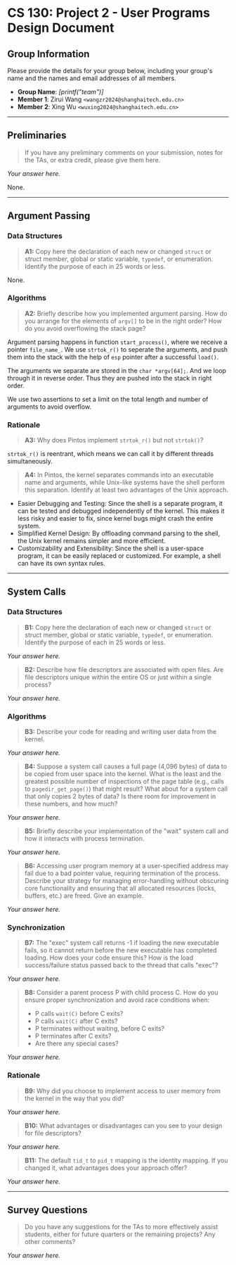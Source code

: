 # CS 130: Project 2 - User Programs Design Document

## Group Information

Please provide the details for your group below, including your group's name and the names and email addresses of all members.

- **Group Name**: *[printf("team")]*
- **Member 1**: Zirui Wang `<wangzr2024@shanghaitech.edu.cn>`
- **Member 2**: Xing Wu `<wuxing2024@shanghaitech.edu.cn>`

---

## Preliminaries

> If you have any preliminary comments on your submission, notes for the TAs, or extra credit, please give them here.

*Your answer here.*

None.

---

## Argument Passing

### Data Structures

> **A1:** Copy here the declaration of each new or changed `struct` or struct member, global or static variable, `typedef`, or enumeration. Identify the purpose of each in 25 words or less.

None.

### Algorithms

> **A2:** Briefly describe how you implemented argument parsing. How do you arrange for the elements of `argv[]` to be in the right order? How do you avoid overflowing the stack page?

Argument parsing happens in function `start_process()`, where we receive a
pointer `file_name_`. We use `strtok_r()` to seperate the arguments, and push
them into the stack with the help of `esp` pointer after a successful `load()`.

The arguments we separate are stored in the `char *argv[64];`. And we loop
through it in reverse order. Thus they are pushed into the stack in right
order.

We use two assertions to set a limit on the total length and number of
arguments to avoid overflow.

### Rationale

> **A3:** Why does Pintos implement `strtok_r()` but not `strtok()`?

`strtok_r()` is reentrant, which means we can call it by different threads
simultaneously.

> **A4:** In Pintos, the kernel separates commands into an executable name and arguments, while Unix-like systems have the shell perform this separation. Identify at least two advantages of the Unix approach.

- Easier Debugging and Testing: Since the shell is a separate program, it can
  be tested and debugged independently of the kernel. This makes it less risky
  and easier to fix, since kernel bugs might crash the entire system.
- Simplified Kernel Design: By offloading command parsing to the shell, the
  Unix kernel remains simpler and more efficient.
- Customizability and Extensibility: Since the shell is a user-space program,
  it can be easily replaced or customized. For example, a shell can have its
  own syntax rules.

---

## System Calls

### Data Structures

> **B1:** Copy here the declaration of each new or changed `struct` or struct member, global or static variable, `typedef`, or enumeration. Identify the purpose of each in 25 words or less.

*Your answer here.*

> **B2:** Describe how file descriptors are associated with open files. Are file descriptors unique within the entire OS or just within a single process?

*Your answer here.*

### Algorithms

> **B3:** Describe your code for reading and writing user data from the kernel.

*Your answer here.*

> **B4:** Suppose a system call causes a full page (4,096 bytes) of data to be copied from user space into the kernel. What is the least and the greatest possible number of inspections of the page table (e.g., calls to `pagedir_get_page()`) that might result? What about for a system call that only copies 2 bytes of data? Is there room for improvement in these numbers, and how much?

*Your answer here.*

> **B5:** Briefly describe your implementation of the "wait" system call and how it interacts with process termination.

*Your answer here.*

> **B6:** Accessing user program memory at a user-specified address may fail due to a bad pointer value, requiring termination of the process. Describe your strategy for managing error-handling without obscuring core functionality and ensuring that all allocated resources (locks, buffers, etc.) are freed. Give an example.

*Your answer here.*

### Synchronization

> **B7:** The "exec" system call returns -1 if loading the new executable fails, so it cannot return before the new executable has completed loading. How does your code ensure this? How is the load success/failure status passed back to the thread that calls "exec"?

*Your answer here.*

> **B8:** Consider a parent process P with child process C. How do you ensure proper synchronization and avoid race conditions when:
>
> - P calls `wait(C)` before C exits?
> - P calls `wait(C)` after C exits?
> - P terminates without waiting, before C exits?
> - P terminates after C exits?
> - Are there any special cases?

*Your answer here.*

### Rationale

> **B9:** Why did you choose to implement access to user memory from the kernel in the way that you did?

*Your answer here.*

> **B10:** What advantages or disadvantages can you see to your design for file descriptors?

*Your answer here.*

> **B11:** The default `tid_t` to `pid_t` mapping is the identity mapping. If you changed it, what advantages does your approach offer?

*Your answer here.*

---

## Survey Questions

> Do you have any suggestions for the TAs to more effectively assist students, either for future quarters or the remaining projects? Any other comments?

*Your answer here.*

